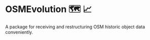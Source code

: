 # OSMEvolution 🗺️ 📈

A package for receiving and restructuring OSM historic object data conveniently.




